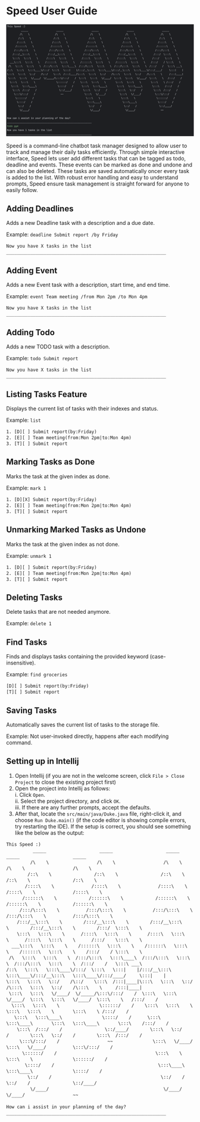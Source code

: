 # Speed User Guide
![Product Screenshot](./images/1.png)


Speed is a command-line chatbot task manager designed to allow user to track and manage their daily
tasks efficiently. Through simple interactive interface, Speed lets user add different tasks that can be tagged as todo, 
deadline and events. These events can be marked as done and undone and can also be deleted. 
These tasks are saved automatically oncer every task is added to the list. With robust error handling and easy to 
understand prompts, Speed ensure task management is straight forward for anyone to easily follow.

## Adding Deadlines

Adds a new Deadline task with a description and a due date.

Example: `deadline Submit report /by Friday`

```
Now you have X tasks in the list
____________________________________________________________

```

## Adding Event

Adds a new Event task with a description, start time, and end time.

Example: `event Team meeting /from Mon 2pm /to Mon 4pm`

```
Now you have X tasks in the list
____________________________________________________________

```
## Adding Todo

Adds a new TODO task with a description.

Example: `todo Submit report`

```
Now you have X tasks in the list
____________________________________________________________

```

## Listing Tasks Feature

Displays the current list of tasks with their indexes and status.

Example: `list`

```
1. [D][ ] Submit report(by:Friday)
2. [E][ ] Team meeting(from:Mon 2pm|to:Mon 4pm)
3. [T][ ] Submit report
```

## Marking Tasks as Done

Marks the task at the given index as done.

Example: `mark 1`

```
1. [D][X] Submit report(by:Friday)
2. [E][ ] Team meeting(from:Mon 2pm|to:Mon 4pm)
3. [T][ ] Submit report
```

## Unmarking Marked Tasks as Undone

Marks the task at the given index as not done.

Example: `unmark 1`
``` 
1. [D][ ] Submit report(by:Friday)
2. [E][ ] Team meeting(from:Mon 2pm|to:Mon 4pm)
3. [T][ ] Submit report
```

## Deleting Tasks

Delete tasks that are not needed anymore.

Example: `delete 1`

## Find Tasks

Finds and displays tasks containing the provided keyword (case-insensitive).

Example: `find groceries`

```
[D][ ] Submit report(by:Friday)
[T][ ] Submit report
```

## Saving Tasks

Automatically saves the current list of tasks to the storage file.

Example: Not user-invoked directly, happens after each modifying command.

## Setting up in Intellij

1. Open Intellij (if you are not in the welcome screen, click `File > Close Project` to close the existing project first)
2. Open the project into Intellij as follows:\
   i. Click `Open`.\
   ii. Select the project directory, and click `OK`.\
   iii. If there are any further prompts, accept the defaults.
3. After that, locate the `src/main/java/Duke.java` file, right-click it, and choose `Run Duke.main()` (if the code editor is 
   showing compile errors, try restarting the IDE). If the setup is correct, you should see something like the below as 
   the output:
```
This Speed :)
          _____                    _____                    _____                    _____                    _____                  
         /\    \                  /\    \                  /\    \                  /\    \                  /\    \                 
        /::\    \                /::\    \                /::\    \                /::\    \                /::\    \                
       /::::\    \              /::::\    \              /::::\    \              /::::\    \              /::::\    \               
      /::::::\    \            /::::::\    \            /::::::\    \            /::::::\    \            /::::::\    \              
     /:::/\:::\    \          /:::/\:::\    \          /:::/\:::\    \          /:::/\:::\    \          /:::/\:::\    \             
    /:::/__\:::\    \        /:::/__\:::\    \        /:::/__\:::\    \        /:::/__\:::\    \        /:::/  \:::\    \            
    \:::\   \:::\    \      /::::\   \:::\    \      /::::\   \:::\    \      /::::\   \:::\    \      /:::/    \:::\    \           
  ___\:::\   \:::\    \    /::::::\   \:::\    \    /::::::\   \:::\    \    /::::::\   \:::\    \    /:::/    / \:::\    \          
 /\   \:::\   \:::\    \  /:::/\:::\   \:::\____\  /:::/\:::\   \:::\    \  /:::/\:::\   \:::\    \  /:::/    /   \:::\ ___\         
/::\   \:::\   \:::\____\/:::/  \:::\   \:::|    |/:::/__\:::\   \:::\____\/:::/__\:::\   \:::\____\/:::/____/     \:::|    |        
\:::\   \:::\   \::/    /\::/    \:::\  /:::|____|\:::\   \:::\   \::/    /\:::\   \:::\   \::/    /\:::\    \     /:::|____|        
 \:::\   \:::\   \/____/  \/_____/\:::\/:::/    /  \:::\   \:::\   \/____/  \:::\   \:::\   \/____/  \:::\    \   /:::/    /         
  \:::\   \:::\    \               \::::::/    /    \:::\   \:::\    \       \:::\   \:::\    \       \:::\    \ /:::/    /          
   \:::\   \:::\____\               \::::/    /      \:::\   \:::\____\       \:::\   \:::\____\       \:::\    /:::/    /           
    \:::\  /:::/    /                \::/____/        \:::\   \::/    /        \:::\   \::/    /        \:::\  /:::/    /            
     \:::\/:::/    /                  ~~               \:::\   \/____/          \:::\   \/____/          \:::\/:::/    /             
      \::::::/    /                                     \:::\    \               \:::\    \               \::::::/    /              
       \::::/    /                                       \:::\____\               \:::\____\               \::::/    /               
        \::/    /                                         \::/    /                \::/    /                \::/____/                
         \/____/                                           \/____/                  \/____/                  ~~                      
                                                                                                                                     
How can i assist in your planning of the day?
____________________________________________________________

```